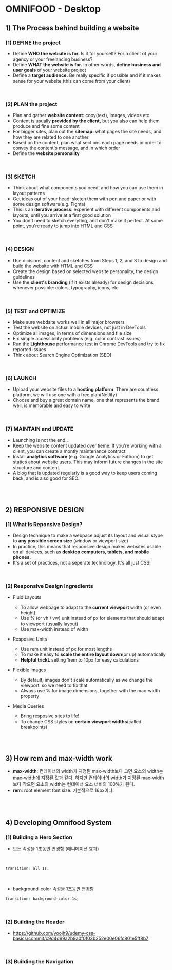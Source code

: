 # OMNIFOOD - Desktop

## 1) The Process behind building a website

### (1) DEFINE the project

- Define **WHO the website is for.** Is it for yourself? For a client of your agency or your freelancing business?
- Define **WHAT the website is for.** In other words, **define business and user goals** of your website project
- Define a **target audience.** Be really specific if possible and if it makes sense for your website (this can come from your client)

<br>

### (2) PLAN the project

- Plan and gather **website content**: copy(text), images, videos etc
- Content is usually **provided by the client,** but you also can help them produce and fine some content
- For bigger sites, plan out the **sitemap:** what pages the site needs, and how they are related to one another
- Based on the content, plan what sections each page needs in order to convey the content's message, and in which order
- Define the **website personality**

<br>

### (3) SKETCH

- Think about what components you need, and how you can use them in layout patterns
- Get ideas out of your head: sketch them with pen and paper or with some design software(e.g. Figma)
- This is an **iterative process**: experient with different components and layouts, until you arrive at a first good solution
- You don't need to sketch everythig, and don't make it perfect. At some point, you're ready to jump into HTML and CSS

<br>

### (4) DESIGN

- Use dicisions, content and sketches from Steps 1, 2, and 3 to design and build the website with HTML and CSS
- Create the design based on selected website personality, the design guidelines
- Use the **client's branding** (if it exists already) for design decisions whenever possible: colors, typography, icons, etc

<br>

### (5) TEST and OPTIMIZE

- Make sure webdsite works well in all major browsers
- Test the website on actual mobile devices, not just in DevTools
- Optimize all images, in terms of dimensions and file size
- Fix simple accessibility problems (e.g. color contrast issues)
- Run the **Lighthouse** performance test in Chrome DevTools and try to fix reported issues
- Think about Search Engine Optimization (SEO)

<br>

### (6) LAUNCH

- Upload your website files to a **hosting platform**. There are countless platform, we will use one with a free plan(Netlify)
- Choose and buy a great domain name, one that represents the brand well, is memorable and easy to write

<br>

### (7) MAINTAIN and UPDATE

- Launching is not the end..
- Keep the website content updated over tieme. If you're working with a client, you can create a montly maintenance contract
- Install **analytics software** (e.g. Google Analytics or Fathom) to get statics about website users. This may inform future changes in the site structure and content.
- A blog that is updated regularly is a good way to keep users coming back, and is also good for SEO.

<br><br>

## 2) RESPONSIVE DESIGN

### (1) What is Reponsive Design?

- Design technique to make a webpace adjust its layout and visual stype to **any possible screen size** (window or viewport size)
- In practice, this means that responsive design makes websites usable on all devices, such as **desktop computers, tablets, and mobile phones.**
- It's a set of practices, not a seperate technology. It's all just CSS!

<br>

### (2) Responsive Design Ingredients

- Fluid Layouts

  - To allow webpage to adapt to the **current viewport** width (or even height)
  - Use % (or vh / vw) unit instead of px for elements that should adapt to viewport (usually layout)
  - Use max-width instead of width

- Resposive Units

  - Use rem unit instead of px for most lengths
  - To make it easy to **scale the entire layout down**(or up) automatically
  - **Helpful trickL** setting 1rem to 10px for easy calculations

- Flexible images

  - By default, images don't scale automatically as we change the viewport. so we need to fix that
  - Always use % for image dimensions, together with the max-width property

- Media Queries

  - Bring resposive sites to life!
  - To change CSS styles on **certain viewport widths**(called breakpoints)

<br><br>

## 3) How rem and max-width work

- **max-width**: 컨테이너의 width가 지정된 max-width보다 크면 요소의 width는 max-width에 지정된 값과 같다. 하지만 컨테이너의 width가 지정된 max-width보다 작으면 요소의 width는 컨테이너 요소 너비의 100%가 된다.
- **rem**: root element font size. 기본적으로 16px이다.

<br><br>

## 4) Developing Omnifood System

### (1) Building a Hero Section

- 모든 속성을 1초동안 변경함 (애니메이션 효과)

<br>

```css
transition: all 1s;
```

<br>

- background-color 속성을 1초동안 변경함

```css
transition: background-color 1s;
```

<br>

### (2) Building the Header

- https://github.com/yoojh9/udemy-css-basics/commit/c9d4d99a2b9a0f0f03b352e00e06fc801e5ff8b7

<br>

### (3) Building the Navigation
